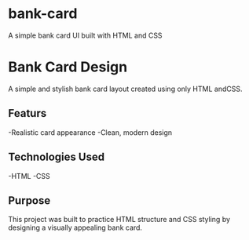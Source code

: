 # bank-card
A simple bank card UI built with HTML and CSS
# Bank Card Design
A simple and stylish bank card layout created using only HTML andCSS.
## Featurs
-Realistic card appearance
-Clean, modern design
## Technologies Used
-HTML
-CSS
## Purpose
This project was built to practice HTML structure and CSS styling by designing a visually appealing bank card.
